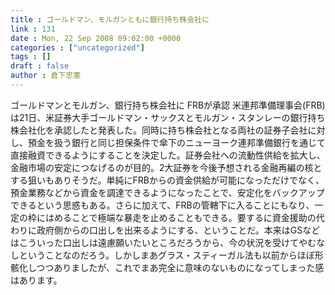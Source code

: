 ```yaml
---
title : ゴールドマン、モルガンともに銀行持ち株会社に
link : 131
date : Mon, 22 Sep 2008 09:02:00 +0000
categories : ["uncategorized"]
tags : []
draft : false
author : 倉下忠憲
---
```


ゴールドマンとモルガン、銀行持ち株会社に FRBが承認  米連邦準備理事会(FRB)は21日、米証券大手ゴールドマン・サックスとモルガン・スタンレーの銀行持ち株会社化を承認したと発表した。同時に持ち株会社となる両社の証券子会社に対し、預金を扱う銀行と同じ担保条件で傘下のニューヨーク連邦準備銀行を通じて直接融資できるようにすることを決定した。証券会社への流動性供給を拡大し、金融市場の安定につなげるのが目的。2大証券を今後予想される金融再編の核とする狙いもありそうだ。単純にFRBからの資金供給が可能になっただけでなく、預金業務などから資金を調達できるようになったことで、安定化をバックアップできるという思惑もある。さらに加えて、FRBの管轄下に入ることにもなり、一定の枠にはめることで極端な暴走を止めることもできる。要するに資金援助の代わりに政府側からの口出しを出来るようにする、ということだ。本来はGSなどはこういった口出しは遠慮願いたいところだろうから、今の状況を受けてやむなしということなのだろう。しかしまあグラス・スティーガル法も以前からほぼ形骸化しつつありましたが、これでまあ完全に意味のないものになってしまった感はあります。
